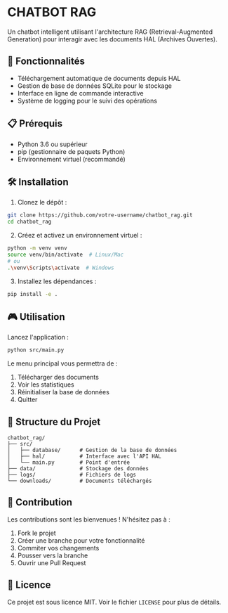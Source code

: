 # CHATBOT RAG

Un chatbot intelligent utilisant l'architecture RAG (Retrieval-Augmented Generation) pour interagir avec les documents HAL (Archives Ouvertes).

## 🚀 Fonctionnalités

- Téléchargement automatique de documents depuis HAL
- Gestion de base de données SQLite pour le stockage
- Interface en ligne de commande interactive
- Système de logging pour le suivi des opérations

## 📋 Prérequis

- Python 3.6 ou supérieur
- pip (gestionnaire de paquets Python)
- Environnement virtuel (recommandé)

## 🛠️ Installation

1. Clonez le dépôt :
```bash
git clone https://github.com/votre-username/chatbot_rag.git
cd chatbot_rag
```

2. Créez et activez un environnement virtuel :
```bash
python -m venv venv
source venv/bin/activate  # Linux/Mac
# ou
.\venv\Scripts\activate  # Windows
```

3. Installez les dépendances :
```bash
pip install -e .
```

## 🎮 Utilisation

Lancez l'application :
```bash
python src/main.py
```

Le menu principal vous permettra de :
1. Télécharger des documents
2. Voir les statistiques
3. Réinitialiser la base de données
4. Quitter

## 📁 Structure du Projet

```
chatbot_rag/
├── src/
│   ├── database/      # Gestion de la base de données
│   ├── hal/           # Interface avec l'API HAL
│   └── main.py        # Point d'entrée
├── data/              # Stockage des données
├── logs/              # Fichiers de logs
└── downloads/         # Documents téléchargés
```

## 🤝 Contribution

Les contributions sont les bienvenues ! N'hésitez pas à :
1. Fork le projet
2. Créer une branche pour votre fonctionnalité
3. Commiter vos changements
4. Pousser vers la branche
5. Ouvrir une Pull Request

## 📝 Licence

Ce projet est sous licence MIT. Voir le fichier `LICENSE` pour plus de détails. 
